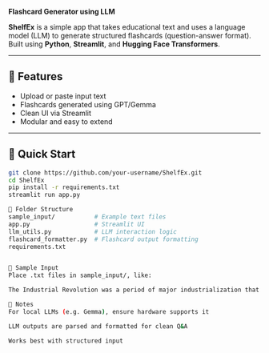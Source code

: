 **Flashcard Generator using LLM**

**ShelfEx** is a simple app that takes educational text and uses a language model (LLM) to generate structured flashcards (question-answer format). Built using **Python**, **Streamlit**, and **Hugging Face Transformers**.

---

## 🧠 Features

- Upload or paste input text
- Flashcards generated using GPT/Gemma
- Clean UI via Streamlit
- Modular and easy to extend

---

## 🔧 Quick Start

  ```bash
  git clone https://github.com/your-username/ShelfEx.git
  cd ShelfEx
  pip install -r requirements.txt
  streamlit run app.py

📂 Folder Structure
  sample_input/           # Example text files
  app.py                  # Streamlit UI
  llm_utils.py            # LLM interaction logic
  flashcard_formatter.py  # Flashcard output formatting
  requirements.txt


📝 Sample Input
Place .txt files in sample_input/, like:

  The Industrial Revolution was a period of major industrialization that took place during the late 1700s and early 1800s. It began in Great Britain and quickly spread to other parts of the world.

📌 Notes
  For local LLMs (e.g. Gemma), ensure hardware supports it

  LLM outputs are parsed and formatted for clean Q&A

  Works best with structured input

  
